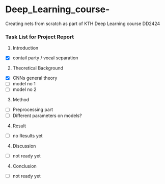 # Deep_Learning_course-
Creating nets from scratch as part of KTH Deep Learning course DD2424

### Task List for Project Report 

1. Introduction
  - [x] contail party / vocal separation
2. Theoretical Background 
  - [x] CNNs general theory 
  - [ ] model no 1
  - [ ] model no 2
 
3. Method
  - [ ] Preprocessing part 
  - [ ] Different parameters on models? 
 
4. Result
  - [ ] no Results yet

4. Discussion 
  - [ ] not ready yet
 
4. Conclusion
  - [ ] not ready yet
  

 
  
